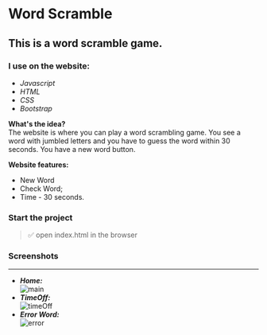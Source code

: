 # Word Scramble

## This is a word scramble game.

### I use on the website:

- _Javascript_<br/>
- _HTML_<br/>
- _CSS_<br/>
- _Bootstrap_<br/>

**What's the idea?** <br/>
The website is where you can play a word scrambling game. You see a word with jumbled letters and you have to guess the word within 30 seconds. You have a new word button.

**Website features:**

- New Word
- Check Word;
- Time - 30 seconds.

### Start the project

> :white_check_mark: open index.html in the browser

### Screenshots

---
- **_Home:_** <br />
![main](https://github.com/IliyanaStoyanova/word-scramble/assets/52379824/a4da0a86-a2a1-44f2-b436-fd53254ac2c2)
- **_TimeOff:_** <br />
![timeOff](https://github.com/IliyanaStoyanova/word-scramble/assets/52379824/ba9160a7-def1-49d4-932b-bcb5ef57ef4b)
- **_Error Word:_** <br />
![error](https://github.com/IliyanaStoyanova/word-scramble/assets/52379824/62c35a1a-f370-4414-b0ac-d140936c2255)

